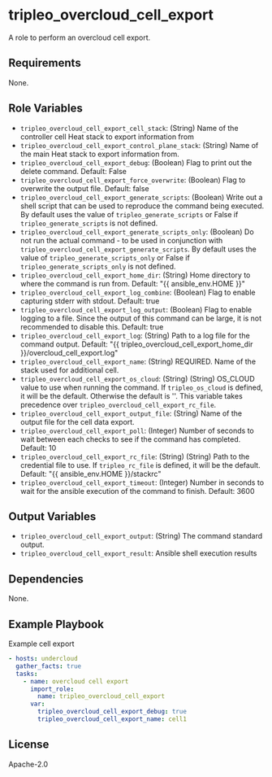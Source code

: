 tripleo_overcloud_cell_export
=========

A role to perform an overcloud cell export.

Requirements
------------

None.

Role Variables
--------------

* `tripleo_overcloud_cell_export_cell_stack`: (String) Name of the controller cell Heat stack to export information from
* `tripleo_overcloud_cell_export_control_plane_stack`: (String) Name of the main Heat stack to export information from.
* `tripleo_overcloud_cell_export_debug`: (Boolean) Flag to print out the delete command. Default: False
* `tripleo_overcloud_cell_export_force_overwrite`: (Boolean) Flag to overwrite the output file. Default: false
* `tripleo_overcloud_cell_export_generate_scripts`: (Boolean) Write out a shell script that can be used to reproduce the command being executed. By default uses the value of `tripleo_generate_scripts` or False if `tripleo_generate_scripts` is not defined.
* `tripleo_overcloud_cell_export_generate_scripts_only`: (Boolean) Do not run the actual command - to be used in conjunction with `tripleo_overcloud_cell_export_generate_scripts`. By default uses the value of `tripleo_generate_scripts_only` or False if `tripleo_generate_scripts_only` is not defined.
* `tripleo_overcloud_cell_export_home_dir`: (String) Home directory to where the command is run from. Default: "{{ ansible_env.HOME }}"
* `tripleo_overcloud_cell_export_log_combine`: (Boolean) Flag to enable capturing stderr with stdout. Default: true
* `tripleo_overcloud_cell_export_log_output`: (Boolean) Flag to enable logging to a file. Since the output of this command can be large, it is not recommended to disable this. Default: true
* `tripleo_overcloud_cell_export_log`: (String) Path to a log file for the command output. Default: "{{ tripleo_overcloud_cell_export_home_dir }}/overcloud_cell_export.log"
* `tripleo_overcloud_cell_export_name`: (String) REQUIRED. Name of the stack used for additional cell.
* `tripleo_overcloud_cell_export_os_cloud`: (String) (String) OS_CLOUD value to use when running the command. If `tripleo_os_cloud` is defined, it will be the default. Otherwise the default is ''. This variable takes precedence over `tripleo_overcloud_cell_export_rc_file`.
* `tripleo_overcloud_cell_export_output_file`: (String) Name of the output file for the cell data export.
* `tripleo_overcloud_cell_export_poll`: (Integer) Number of seconds to wait between each checks to see if the command has completed. Default: 10
* `tripleo_overcloud_cell_export_rc_file`: (String) (String) Path to the credential file to use. If `tripleo_rc_file` is defined, it will be the default. Default: "{{ ansible_env.HOME }}/stackrc"
* `tripleo_overcloud_cell_export_timeout`: (Integer) Number in seconds to wait for the ansible execution of the command to finish. Default: 3600

Output Variables
----------------

* `tripleo_overcloud_cell_export_output`: (String) The command standard output.
* `tripleo_overcloud_cell_export_result`: Ansible shell execution results

Dependencies
------------

None.

Example Playbook
----------------

Example cell export

```yaml
- hosts: undercloud
  gather_facts: true
  tasks:
    - name: overcloud cell export
      import_role:
        name: tripleo_overcloud_cell_export
      var:
        tripleo_overcloud_cell_export_debug: true
        tripleo_overcloud_cell_export_name: cell1
```

License
-------

Apache-2.0
